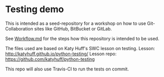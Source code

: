 # Testing demo

This is intended as a seed-repository for a workshop on how 
to use Git-Collaboration sites like GitHub, BitBucket or GitLab.

See [Workflow.md](Workflow.md) for the steps how this repository
is intended to be used.

The files used are based on Katy Huff's SWC lesson on testing.
Lesson: http://katyhuff.github.io/python-testing/
Lesson repo: https://github.com/katyhuff/python-testing

This repo will also use Travis-CI to run the tests on commit.

